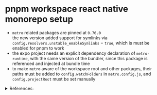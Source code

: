 # pnpm workspace react native monorepo setup

- `metro` related packages are pinned at `0.76.0`  
  the new version added support for symlinks via `config.resolvers.unstable_enableSymlinks` = `true`, which is must be enabled for pnpm to work
- the expo project needs an explicit dependency declaration of `metro-runtime`, with the same version of the bundler, since this package is referenced and injected at bundle time
- to make `metro` aware of the workspace root and other packages, their paths must be added to `config.watchFolders` in `metro.config.js`, and `config.projectRoot` must be set manually

<details>
<summary>References:</summary>
<ul>
<li>Metro GitHub Issue on Symlinks:
<br><a href="https://github.com/facebook/metro/issues/1#issuecomment-1436062881">robhogan @ facebook/metro#1</a></li>
<li>PNPM GitHub Issue Related Discussion on Usage With Expo:<br>
<a href="https://github.com/pnpm/pnpm/issues/3010#issuecomment-740224466">vjpr @ pnpm/pnpm#3010</a></li>
<li>Archived Repo for Yarn Workspaces:<br>
<a href="https://github.com/lokshunhung/react-native-web-yarn-workspace-monorepo">lokshunhung/react-native-web-yarn-workspace-monorepo</a></li>
</ul>
</details>
